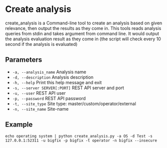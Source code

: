 Create analysis
===

create_analysis is a Command-line tool to create an analysis based on given relevance, then output the results as they come in.
This tools reads analysis queries from stdin and takes argument from command line. It would output the analysis
evaluation result as they come in (the script will check every 10 second if the analysis is evaluated)

Parameters
---
  * `-a, --analysis_name`         Analysis name
  * `-d, --description`           Analysis description
  * `-h, --help`                  Print this help message and exit
  * `-s, --server SERVER[:PORT]`  REST API server and port
  * `-u, --user`                  REST API user
  * `-p, --password`              REST API password
  * `-t, --site_type`             Site type: master/custom/operator/external
  * `-n, --site_name`             Site-name

Example
---
	echo operating system | python create_analysis.py -a OS -d Test -s 127.0.0.1:52311 -u bigfix -p bigfix -t operator -n bigfix --insecure
